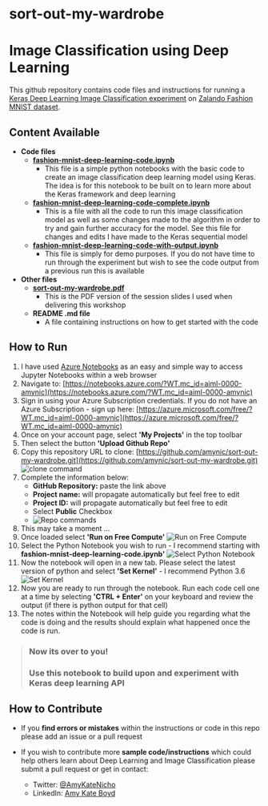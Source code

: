 # sort-out-my-wardrobe
# Image Classification using Deep Learning

This github repository contains code files and instructions for running a [Keras Deep Learning Image Classification experiment](https://keras.io/) on [Zalando Fashion MNIST dataset](https://github.com/zalandoresearch/fashion-mnist).

## Content Available

* **Code files**
    * **[fashion-mnist-deep-learning-code.ipynb](code\fashion-mnist-deep-learning-code.ipynb)**
        * This file is a simple python notebooks with the basic code to create an image classification deep learning model using Keras. The idea is for this notebook to be built on to learn more about the Keras framework and deep learning
    * **[fashion-mnist-deep-learning-code-complete.ipynb](code\fashion-mnist-deep-learning-code-complete.ipynb)**
        * This is a file with all the code to run this image classification model as well as some changes made to the algorithm in order to try and gain further accuracy for the model. See this file for changes and edits I have made to the Keras sequential model
    * **[fashion-mnist-deep-learning-code-with-output.ipynb](code\fashion-mnist-deep-learning-code-with-output.ipynb)**
        * This file is simply for demo purposes. If you do not have time to run through the experiment but wish to see the code output from a previous run this is available
* **Other files**
    * **[sort-out-my-wardrobe.pdf](sort-out-my-wardrobe.pdf)**
        * This is the PDF version of the session slides I used when delivering this workshop
    * **README .md file**
        * A file containing instructions on how to get started with the code


## How to Run

1. I have used [Azure Notebooks](https://notebooks.azure.com/?WT.mc_id=aiml-0000-amynic) as an easy and simple way to access Jupyter Notebooks within a web browser
2. Navigate to: [https://notebooks.azure.com/?WT.mc_id=aiml-0000-amynic](https://notebooks.azure.com/?WT.mc_id=aiml-0000-amynic)
3. Sign in using your Azure Subscription credentials. If you do not have an Azure Subscription - sign up here: [https://azure.microsoft.com/free/?WT.mc_id=aiml-0000-amynic](https://azure.microsoft.com/free/?WT.mc_id=aiml-0000-amynic)
4. Once on your account page, select **'My Projects'** in the top toolbar
5. Then select the button **'Upload Github Repo'**
6. Copy this repository URL to clone: [https://github.com/amynic/sort-out-my-wardrobe.git](https://github.com/amynic/sort-out-my-wardrobe.git)
![clone command](docs-images/clone-command.JPG)
7. Complete the information below:
    * **GitHub Repository:** paste the link above
    * **Project name:** will propagate automatically but feel free to edit
    * **Project ID:** will propagate automatically but feel free to edit
    * Select **Public** Checkbox
    * ![Repo commands](docs-images/clone-repo.JPG)
8. This may take a moment ...
9. Once loaded select **'Run on Free Compute'**
![Run on Free Compute](docs-images/run-compute.JPG)
10. Select the Python Notebook you wish to run - I recommend starting with **fashion-mnist-deep-learning-code.ipynb'**
![Select Python Notebook](docs-images/select-notebook.JPG)
11. Now the notebook will open in a new tab. Please select the latest version of python and select **'Set Kernel'** - I recommend Python 3.6
![Set Kernel](docs-images/set-kernel.JPG)
12. Now you are ready to run through the notebook. Run each code cell one at a time by selecting **'CTRL + Enter'** on your keyboard and review the output (if there is python output for that cell)
13. The notes within the Notebook will help guide you regarding what the code is doing and the results should explain what happened once the code is run. 

> ### Now its over to you! 
> ### Use this notebook to build upon and experiment with Keras deep learning API

## How to Contribute

* If you **find errors or mistakes** within the instructions or code in this repo please add an issue or a pull request

* If you wish to contribute more **sample code/instructions** which could help others learn about Deep Learning and Image Classification please submit a pull request or get in contact: 
    * Twitter: [@AmyKateNicho](https://twitter.com/AmyKateNicho)
    * LinkedIn: [Amy Kate Boyd](https://www.linkedin.com/in/amykatenicho/)
